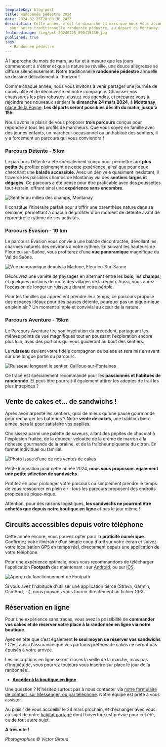 ```yaml
---
templateKey: blog-post
title: Randonnée pédestre 2024
date: 2024-02-25T20:00:30.242Z
description: Cette année, c’est le dimanche 24 mars que nous vous accueillerons
  pour notre traditionnelle randonnée pédestre, au départ de Montanay.
featuredimage: /img/pxl_20240225_090415438.jpg
published: true
tags:
  - Randonnée pédestre
---
```

À l'approche du mois de mars, au fur et à mesure que les jours commencent à s'étirer et que la nature se réveille, une douce allégresse se diffuse silencieusement. Notre traditionnelle **randonnée pédestre** annuelle se dessine délicatement à l'horizon !

Comme chaque année, nous vous invitons à venir partager une journée de convivialité et de découverte en notre compagnie. Chaussez vos chaussures les plus robustes, ajustez vos agendas, et préparez vous à rejoindre nos nouveaux sentiers le **dimanche 24 mars 2024**, à **Montanay**, [place de la Poype](https://www.google.com/maps/search/?api=1&query=Montanay%20Place%20de%20la%20Poype). **Les départs seront possibles dès 9h du matin, jusqu'à 15h.**

Nous avons le plaisir de vous proposer **trois parcours** conçus pour répondre à tous les profils de marcheurs. Que vous soyez en famille avec des jeunes enfants, un marcheur occasionnel ou un habitué des sentiers, il y a forcément un parcours qui vous conviendra !

### Parcours Détente - 5 km

Le parcours Détente a été spécialement conçu pour permettre aux **plus petits** de profiter pleinement de cette expérience, ainsi que pour ceux cherchant une **balade accessible**. Avec un dénivelé quasiment inexistant, il traverse les paisibles champs de Montanay via des **sentiers larges et dégagés**. Ce parcours a été pensé pour être praticable avec des poussettes tout-terrain, offrant ainsi une **expérience sans encombre**.

![Sentier au milieu des champs, Montanay](/img/pxl_20240225_090415438.jpg "Sentier au milieu des champs, Montanay")

Il constitue l'itinéraire parfait pour s'offrir une parenthèse nature dans sa semaine, permettant à chacun de profiter d'un moment de détente avant de reprendre le rythme de ses activités.

### Parcours Évasion - 10 km

Le parcours Évasion vous convie à une balade décontractée, dévoilant les charmes naturels des environs à votre rythme. En suivant les hauteurs de Fleurieu-sur-Saône, vous profiterez d'une **vue panoramique** magnifique du Val de Saône.

![Vue panoramique depuis la Madone, Fleurieu-Sur-Saone](/img/pxl_20240224_104537437.jpg "Vue panoramique depuis la Madone, Fleurieu-Sur-Saone")

Découvrez une variété de paysages en alternant entre les **bois**, les **champs**, et quelques portions de route des villages de la région. Aussi, vous aurez l’occasion de longer un ruisseau durant votre périple.

Pour les familles qui apprécient prendre leur temps, ce parcours propose des espaces idéaux pour des pauses détente, pourquoi pas un pique-nique en plein air ? Un moment simple et convivial au cœur de la nature.

### Parcours Aventure - 15km

Le Parcours Aventure tire son inspiration du précédent, partageant les mêmes points de vue magnifiques tout en poussant l'exploration encore plus loin, avec des portions qui vous guideront au bout des sentiers.

Le **ruisseau** devient votre fidèle compagnon de balade et sera mis en avant sur une longue partie du parcours.

![Ruisseau longeant le sentier, Cailloux-sur-Fontaines](/img/pxl_20240224_110904072.jpg "Ruisseau longeant le sentier, Cailloux-sur-Fontaines")

Ce tracé est spécialement recommandé pour les **passionnés et habitués de randonnée**. Et peut-être pourrait-il également attirer les adeptes de trail les plus intrépides ? 

## Vente de cakes et… de sandwichs !

Après avoir arpenté les sentiers, quoi de mieux qu'une pause gourmande pour recharger les batteries ? Notre **vente de cakes**, une tradition bien-aimée, sera là pour satisfaire vos papilles.

Choisissez parmi une palette de saveurs, allant des pépites de chocolat à l'explosion fruitée, de la douceur veloutée de la crème de marron à la richesse gourmande de la praline, et de la fraîcheur piquante du citron. En format individuel ou familial.

![Photo issue d'une de nos ventes de cakes](/img/cakes.jpg "Photo issue d'une de nos ventes de cakes")

Petite innovation pour cette année 2024, **nous vous proposons également une petite sélection de sandwichs**.

Profitez en pour prolonger votre parcours ou simplement prendre le temps de vous ressourcer en plein air : tous les parcours proposent des endroits propices au pique-nique.

Attention, pour des raisons logistiques, **les sandwichs ne pourront être achetés que depuis notre boutique en ligne** et pas le jour même !

## Circuits accessibles depuis votre téléphone

Cette année encore, vous pouvez opter pour la **praticité numérique**. Confirmez votre itinéraire d'un simple coup d'œil sur votre écran et suivez votre localisation GPS en temps réel, directement depuis une application de votre téléphone.

Pour une expérience optimale, nous vous recommandons de télécharger l'application **Footpath** dès maintenant : sur [Android](https://play.google.com/store/apps/details?id=com.halfmilelabs.footpath), ou sur [iOS](https://apps.apple.com/fr/app/footpath-mesure-distance/id634845718).

![Aperçu du fonctionnement de Footpath](/img/footpath.jpg "Aperçu du fonctionnement de Footpath")

Si vous avez l'habitude d'utiliser une application tierce (Strava, Garmin, OsmAnd, …), nous pouvons vous fournir directement un fichier GPX.

## Réservation en ligne

Pour une expérience sans tracas, vous avez la possibilité de **commander vos cakes et de réserver votre place à la randonnée en ligne via notre boutique**.

Ayez en tête que c’est également **le seul moyen de réserver vos sandwichs** ! C’est aussi l'assurance que vos parfums préférés de cakes ne seront pas épuisés à votre arrivée.

Les inscriptions en ligne seront closes la veille de la marche, mais pas d'inquiétude, vous pourrez toujours vous inscrire sur place le jour de la randonnée..

* **[Accéder à la boutique en ligne](/reservation)**

Une question ? N'hésitez surtout pas à nous contacter via [notre formulaire de contact, sur Messenger, ou par téléphone](/contact). Notre équipe est prête à vous assister.

Au plaisir de vous accueillir le 24 mars prochain, et d'échanger avec vous au sujet de notre [habitat partagé](/habitat-partage) dont l’ouverture est prévue pour cet été, ou de tout autre sujet.

**A très vite !**

*Photographies © Victor Giroud*